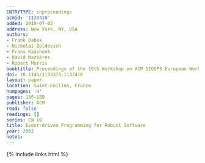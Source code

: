 ```yaml
---
ENTRYTYPE: inproceedings
acmid: '1133410'
added: 2019-07-02
address: New York, NY, USA
authors:
- Frank Dabek
- Nickolai Zeldovich
- Frans Kaashoek
- David Mazières
- Robert Morris
booktitle: Proceedings of the 10th Workshop on ACM SIGOPS European Workshop
doi: 10.1145/1133373.1133410
layout: paper
location: Saint-Emilion, France
numpages: '4'
pages: 186-189
publisher: ACM
read: false
readings: []
series: EW 10
title: Event-driven Programming for Robust Software
year: 2002
notes:
---
```

{% include links.html %}
